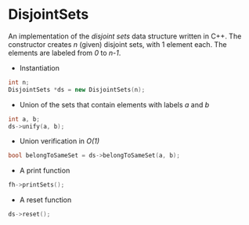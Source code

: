 # DisjointSets
An implementation of the *disjoint sets* data structure written in C++. The constructor creates *n* (given) disjoint sets, with 1 element each. The elements are labeled from *0* to *n-1*.
* Instantiation
```cpp
int n;
DisjointSets *ds = new DisjointSets(n);
```
* Union of the sets that contain elements with labels *a* and *b*
```cpp
int a, b;
ds->unify(a, b);
```
* Union verification in *O(1)*
```cpp
bool belongToSameSet = ds->belongToSameSet(a, b);
```
* A print function
```cpp
fh->printSets();
```
* A reset function
```cpp
ds->reset();
```
